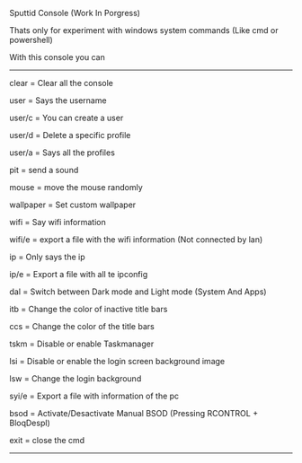 Sputtid Console (Work In Porgress)

Thats only for experiment with windows system commands (Like cmd or powershell)






With this console you can 

-----------------------------------------

clear = Clear all the console

user = Says the username

user/c = You can create a user

user/d = Delete a specific profile

user/a = Says all the profiles

pit = send a sound

mouse = move the mouse randomly

wallpaper = Set custom wallpaper

wifi = Say wifi information

wifi/e = export a file with the wifi information (Not connected by lan)

ip = Only says the ip

ip/e = Export a file with all te ipconfig

dal = Switch between Dark mode and Light mode (System And Apps)

itb = Change the color of inactive title bars

ccs = Change the color of the title bars

tskm = Disable or enable Taskmanager

lsi = Disable or enable the login screen background image

lsw = Change the login background

syi/e = Export a file with information of the pc

bsod = Activate/Desactivate Manual BSOD (Pressing RCONTROL + BloqDespl)

exit = close the cmd

-----------------------------------------
